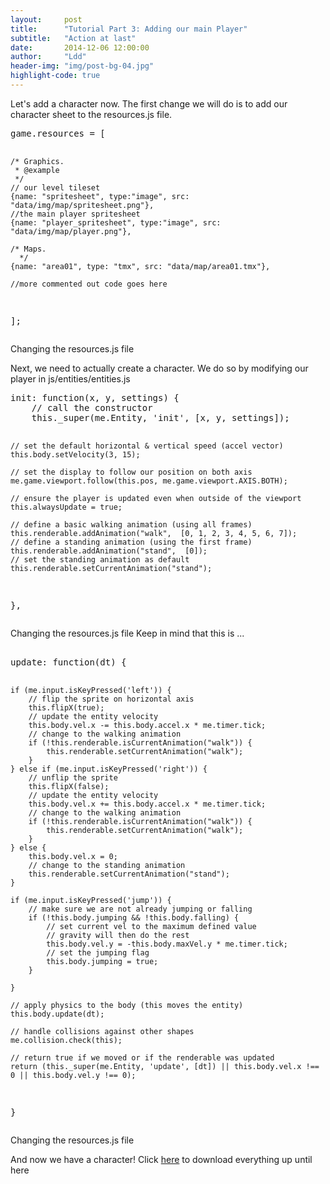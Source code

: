```yaml
---
layout:     post
title:      "Tutorial Part 3: Adding our main Player"
subtitle:   "Action at last"
date:       2014-12-06 12:00:00
author:     "Ldd"
header-img: "img/post-bg-04.jpg"
highlight-code: true
---
```


<p>
Let's add a character now. The first change we will do is to add our character sheet to the resources.js file.
<pre class="brush: js">
game.resources = [

    /* Graphics.
     * @example
     */
    // our level tileset 
    {name: "spritesheet", type:"image", src: "data/img/map/spritesheet.png"},
    //the main player spritesheet
    {name: "player_spritesheet", type:"image", src: "data/img/map/player.png"},

    /* Maps.
      */
    {name: "area01", type: "tmx", src: "data/map/area01.tmx"},
    
    //more commented out code goes here
];
</pre>
<span class="caption text-muted">Changing the resources.js file</span>
</p>

<p>
Next, we need to actually create a character. We do so by modifying our player in js/entities/entities.js
<pre class="brush: js">
init: function(x, y, settings) {
    // call the constructor
    this._super(me.Entity, 'init', [x, y, settings]);

    // set the default horizontal & vertical speed (accel vector)
    this.body.setVelocity(3, 15);

    // set the display to follow our position on both axis
    me.game.viewport.follow(this.pos, me.game.viewport.AXIS.BOTH);

    // ensure the player is updated even when outside of the viewport
    this.alwaysUpdate = true;
     
    // define a basic walking animation (using all frames)
    this.renderable.addAnimation("walk",  [0, 1, 2, 3, 4, 5, 6, 7]);
    // define a standing animation (using the first frame)
    this.renderable.addAnimation("stand",  [0]);
    // set the standing animation as default
    this.renderable.setCurrentAnimation("stand");
},
</pre>
<span class="caption text-muted">Changing the resources.js file</span>
Keep in mind that this is ...
</p>
<p>
<pre class="brush: js"> 
update: function(dt) {

    if (me.input.isKeyPressed('left')) {
        // flip the sprite on horizontal axis
        this.flipX(true);
        // update the entity velocity
        this.body.vel.x -= this.body.accel.x * me.timer.tick;
        // change to the walking animation
        if (!this.renderable.isCurrentAnimation("walk")) {
            this.renderable.setCurrentAnimation("walk");
        }
    } else if (me.input.isKeyPressed('right')) {
        // unflip the sprite
        this.flipX(false);
        // update the entity velocity
        this.body.vel.x += this.body.accel.x * me.timer.tick;
        // change to the walking animation
        if (!this.renderable.isCurrentAnimation("walk")) {
            this.renderable.setCurrentAnimation("walk");
        }
    } else {
        this.body.vel.x = 0;
        // change to the standing animation
        this.renderable.setCurrentAnimation("stand");
    }
 
    if (me.input.isKeyPressed('jump')) {
        // make sure we are not already jumping or falling
        if (!this.body.jumping && !this.body.falling) {
            // set current vel to the maximum defined value
            // gravity will then do the rest
            this.body.vel.y = -this.body.maxVel.y * me.timer.tick;
            // set the jumping flag
            this.body.jumping = true;
        }

    }

    // apply physics to the body (this moves the entity)
    this.body.update(dt);

    // handle collisions against other shapes
    me.collision.check(this);

    // return true if we moved or if the renderable was updated
    return (this._super(me.Entity, 'update', [dt]) || this.body.vel.x !== 0 || this.body.vel.y !== 0);
}
</pre>
<span class="caption text-muted">Changing the resources.js file</span>
</p>
<p>
And now we have a character!
Click <a href="https://github.com/ldd/boilerplate/archive/v0.3.0.zip">here</a> to download everything up until here
</p>
